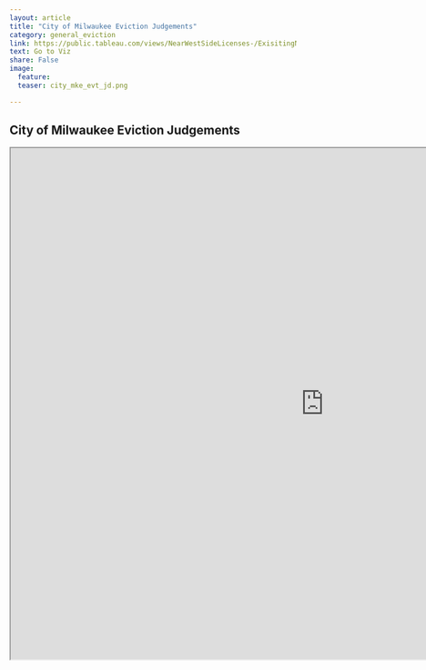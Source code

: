```yaml
---
layout: article
title: "City of Milwaukee Eviction Judgements"
category: general_eviction
link: https://public.tableau.com/views/NearWestSideLicenses-/ExisitingNWSLicenses-?:embed=y&:display_count=yes
text: Go to Viz
share: False
image:
  feature:
  teaser: city_mke_evt_jd.png

---
```

## City of Milwaukee Eviction Judgements

<iframe src="https://public.tableau.com/views/evt_jd_yr_mn/EvictionsIssued?:showVizHome=no&:embed=true" width="1100" height="900"></iframe>
